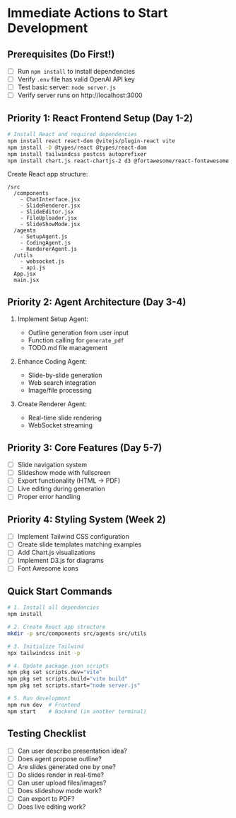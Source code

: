 # Immediate Actions to Start Development

## Prerequisites (Do First!)
- [ ] Run `npm install` to install dependencies
- [ ] Verify `.env` file has valid OpenAI API key
- [ ] Test basic server: `node server.js`
- [ ] Verify server runs on http://localhost:3000

## Priority 1: React Frontend Setup (Day 1-2)
```bash
# Install React and required dependencies
npm install react react-dom @vitejs/plugin-react vite
npm install -D @types/react @types/react-dom
npm install tailwindcss postcss autoprefixer
npm install chart.js react-chartjs-2 d3 @fortawesome/react-fontawesome
```

Create React app structure:
```
/src
  /components
    - ChatInterface.jsx
    - SlideRenderer.jsx
    - SlideEditor.jsx
    - FileUploader.jsx
    - SlideShowMode.jsx
  /agents
    - SetupAgent.js
    - CodingAgent.js
    - RendererAgent.js
  /utils
    - websocket.js
    - api.js
  App.jsx
  main.jsx
```

## Priority 2: Agent Architecture (Day 3-4)
1. Implement Setup Agent:
   - Outline generation from user input
   - Function calling for `generate_pdf`
   - TODO.md file management

2. Enhance Coding Agent:
   - Slide-by-slide generation
   - Web search integration
   - Image/file processing

3. Create Renderer Agent:
   - Real-time slide rendering
   - WebSocket streaming

## Priority 3: Core Features (Day 5-7)
- [ ] Slide navigation system
- [ ] Slideshow mode with fullscreen
- [ ] Export functionality (HTML → PDF)
- [ ] Live editing during generation
- [ ] Proper error handling

## Priority 4: Styling System (Week 2)
- [ ] Implement Tailwind CSS configuration
- [ ] Create slide templates matching examples
- [ ] Add Chart.js visualizations
- [ ] Implement D3.js for diagrams
- [ ] Font Awesome icons

## Quick Start Commands
```bash
# 1. Install all dependencies
npm install

# 2. Create React app structure
mkdir -p src/components src/agents src/utils

# 3. Initialize Tailwind
npx tailwindcss init -p

# 4. Update package.json scripts
npm pkg set scripts.dev="vite"
npm pkg set scripts.build="vite build"
npm pkg set scripts.start="node server.js"

# 5. Run development
npm run dev  # Frontend
npm start    # Backend (in another terminal)
```

## Testing Checklist
- [ ] Can user describe presentation idea?
- [ ] Does agent propose outline?
- [ ] Are slides generated one by one?
- [ ] Do slides render in real-time?
- [ ] Can user upload files/images?
- [ ] Does slideshow mode work?
- [ ] Can export to PDF?
- [ ] Does live editing work? 